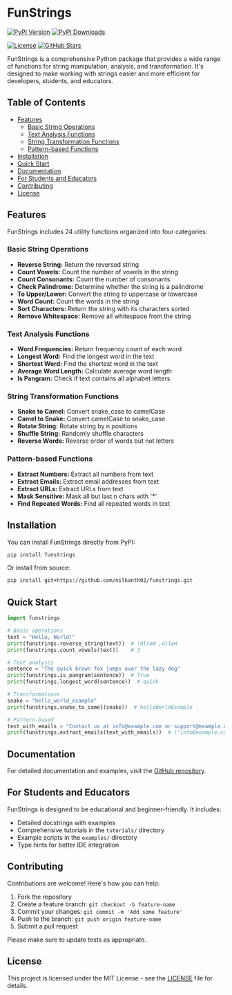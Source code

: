 # FunStrings

[![PyPI Version](https://img.shields.io/pypi/v/funstrings.svg)](https://pypi.org/project/funstrings/)
[![PyPI Downloads](https://static.pepy.tech/badge/funstrings/month)](https://pepy.tech/project/funstrings)
<!-- [![Python Versions](https://img.shields.io/pypi/pyversions/funstrings.svg)](https://pypi.org/project/funstrings/) -->
[![License](https://img.shields.io/pypi/l/funstrings.svg)](https://github.com/nilkanth02/funstrings/blob/main/LICENSE)
[![GitHub Stars](https://img.shields.io/github/stars/nilkanth02/funstrings.svg)](https://github.com/nilkanth02/funstrings/stargazers)
<!-- [![Code Style: Black](https://img.shields.io/badge/code%20style-black-000000.svg)](https://github.com/psf/black) -->
<!-- [![Total Downloads](https://static.pepy.tech/badge/funstrings)](https://pepy.tech/project/funstrings) -->
<!-- [![Maintenance](https://img.shields.io/badge/Maintained%3F-yes-green.svg)](https://github.com/nilkanth02/funstrings/graphs/commit-activity) -->

FunStrings is a comprehensive Python package that provides a wide range of functions for string manipulation, analysis, and transformation. It's designed to make working with strings easier and more efficient for developers, students, and educators.

## Table of Contents

- [Features](#features)
  - [Basic String Operations](#basic-string-operations)
  - [Text Analysis Functions](#text-analysis-functions)
  - [String Transformation Functions](#string-transformation-functions)
  - [Pattern-based Functions](#pattern-based-functions)
- [Installation](#installation)
- [Quick Start](#quick-start)
- [Documentation](#documentation)
- [For Students and Educators](#for-students-and-educators)
- [Contributing](#contributing)
- [License](#license)

## Features

FunStrings includes 24 utility functions organized into four categories:

### Basic String Operations
- **Reverse String:** Return the reversed string
- **Count Vowels:** Count the number of vowels in the string
- **Count Consonants:** Count the number of consonants
- **Check Palindrome:** Determine whether the string is a palindrome
- **To Upper/Lower:** Convert the string to uppercase or lowercase
- **Word Count:** Count the words in the string
- **Sort Characters:** Return the string with its characters sorted
- **Remove Whitespace:** Remove all whitespace from the string

### Text Analysis Functions
- **Word Frequencies:** Return frequency count of each word
- **Longest Word:** Find the longest word in the text
- **Shortest Word:** Find the shortest word in the text
- **Average Word Length:** Calculate average word length
- **Is Pangram:** Check if text contains all alphabet letters

### String Transformation Functions
- **Snake to Camel:** Convert snake_case to camelCase
- **Camel to Snake:** Convert camelCase to snake_case
- **Rotate String:** Rotate string by n positions
- **Shuffle String:** Randomly shuffle characters
- **Reverse Words:** Reverse order of words but not letters

### Pattern-based Functions
- **Extract Numbers:** Extract all numbers from text
- **Extract Emails:** Extract email addresses from text
- **Extract URLs:** Extract URLs from text
- **Mask Sensitive:** Mask all but last n chars with '*'
- **Find Repeated Words:** Find all repeated words in text

## Installation

You can install FunStrings directly from PyPI:

```bash
pip install funstrings
```

Or install from source:

```bash
pip install git+https://github.com/nilkanth02/funstrings.git
```

## Quick Start

```python
import funstrings

# Basic operations
text = "Hello, World!"
print(funstrings.reverse_string(text))  # !dlroW ,olleH
print(funstrings.count_vowels(text))    # 3

# Text analysis
sentence = "The quick brown fox jumps over the lazy dog"
print(funstrings.is_pangram(sentence))  # True
print(funstrings.longest_word(sentence))  # quick

# Transformations
snake = "hello_world_example"
print(funstrings.snake_to_camel(snake))  # helloWorldExample

# Pattern-based
text_with_emails = "Contact us at info@example.com or support@example.org"
print(funstrings.extract_emails(text_with_emails))  # ['info@example.com', 'support@example.org']
```

## Documentation

For detailed documentation and examples, visit the [GitHub repository](https://github.com/nilkanth02/funstrings).

## For Students and Educators

FunStrings is designed to be educational and beginner-friendly. It includes:

- Detailed docstrings with examples
- Comprehensive tutorials in the `tutorials/` directory
- Example scripts in the `examples/` directory
- Type hints for better IDE integration

## Contributing

Contributions are welcome! Here's how you can help:

1. Fork the repository
2. Create a feature branch: `git checkout -b feature-name`
3. Commit your changes: `git commit -m 'Add some feature'`
4. Push to the branch: `git push origin feature-name`
5. Submit a pull request

Please make sure to update tests as appropriate.

## License

This project is licensed under the MIT License - see the [LICENSE](LICENSE) file for details.

